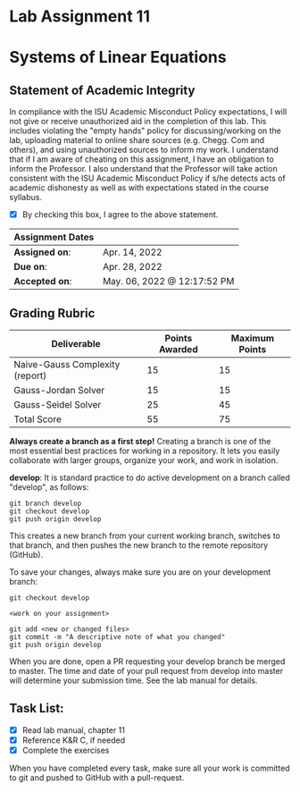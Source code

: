 # Lab Assignment 11
# Systems of Linear Equations

## Statement of Academic Integrity

In compliance with the ISU Academic Misconduct Policy expectations, I will not give or receive unauthorized aid in the completion of this lab.  This includes violating the "empty hands" policy for discussing/working on the lab, uploading material to online share sources (e.g. Chegg. Com and others), and using unauthorized sources to inform my work. I understand that if I am aware of cheating on this assignment, I have an obligation to inform the Professor. I also understand that the Professor will take action consistent with the ISU Academic Misconduct Policy if s/he detects acts of academic dishonesty as well as with expectations stated in the course syllabus.

- [x] By checking this box, I agree to the above statement.

| Assignment Dates | |
| --- | --- |
|**Assigned on**: | Apr. 14, 2022 |
|**Due on**: | Apr. 28, 2022 |
|**Accepted on**: | May. 06, 2022 @ 12:17:52 PM |


## Grading Rubric

|Deliverable | Points Awarded | Maximum Points |
|---|---|---|
| Naive-Gauss Complexity (report) | 15 | 15 |
| Gauss-Jordan Solver | 15 | 15 |
| Gauss-Seidel Solver | 25 | 45 |
| Total Score | 55 | 75 |## Introduction

**Always create a branch as a first step!** Creating a branch is one of the most essential best practices for working in a repository. It lets you easily collaborate with larger groups, organize your work, and work in isolation.

**develop**: It is standard practice to do active development on a branch called "develop", as follows:

    git branch develop
    git checkout develop
    git push origin develop

This creates a new branch from your current working branch, switches to that branch, and then pushes the new branch to the remote repository (GitHub).

To save your changes, always make sure you are on your development branch:

    git checkout develop

    <work on your assignment>

    git add <new or changed files>
    git commit -m "A descriptive note of what you changed"
    git push origin develop

When you are done, open a PR requesting your develop branch be merged to master.
The time and date of your pull request from develop into master will determine your submission time. See the lab manual for details.


## Task List:
- [x] Read lab manual, chapter 11
- [x] Reference K&R C, if needed
- [x] Complete the exercises

When you have completed every task, make sure all your work is committed to git and pushed to GitHub with a pull-request.
